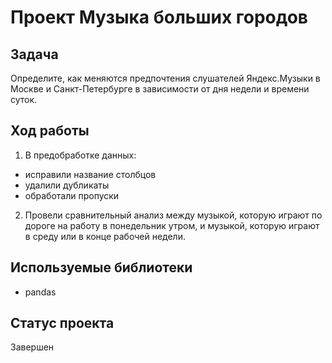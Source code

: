 # Проект Музыка больших городов

## Задача
Определите, как меняются предпочтения слушателей Яндекс.Музыки в Москве и Санкт-Петербурге в зависимости от дня недели и времени суток.

## Ход работы
1. В предобработке данных:
  * исправили название столбцов
  * удалили дубликаты
  * обработали пропуски
2. Провели сравнительный анализ между музыкой, которую играют по дороге на работу в понедельник утром, и музыкой, которую играют в среду или в конце рабочей недели.


## Используемые библиотеки
* pandas

## Статус проекта
Завершен
